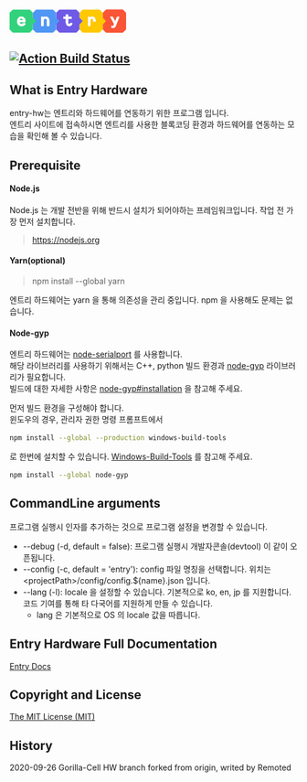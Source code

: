 ![Entry Logo](app/src/renderer/images/about/logo.png)


[![Action Build Status](https://github.com/entrylabs/entry-hw/workflows/Build%20%26%20Deploy/badge.svg)](https://github.com/entrylabs/entry-hw/actions?query=workflow%3A"Build+%26+Deploy")
---

## What is Entry Hardware
entry-hw는 엔트리와 하드웨어를 연동하기 위한 프로그램 입니다.  
엔트리 사이트에 접속하시면 엔트리를 사용한 블록코딩 환경과 하드웨어를 연동하는 모습을 확인해 볼 수 있습니다.

## Prerequisite

#### Node.js
Node.js 는 개발 전반을 위해 반드시 설치가 되어야하는 프레임워크입니다. 작업 전 가장 먼저 설치합니다.
> https://nodejs.org 
  
#### Yarn(optional)

> npm install --global yarn

엔트리 하드웨어는 yarn 을 통해 의존성을 관리 중입니다. npm 을 사용해도 문제는 없습니다.

#### Node-gyp
엔트리 하드웨어는 [node-serialport](https://github.com/node-serialport/node-serialport) 를 사용합니다.  
해당 라이브러리를 사용하기 위해서는 C++, python 빌드 환경과 [node-gyp](https://github.com/nodejs/node-gyp) 라이브러리가 필요합니다.  
빌드에 대한 자세한 사항은 [node-gyp#installation](https://github.com/nodejs/node-gyp#installation) 을 참고해 주세요.

먼저 빌드 환경을 구성해야 합니다.  
윈도우의 경우, 관리자 권한 명령 프롬프트에서
```bash
npm install --global --production windows-build-tools
```
로 한번에 설치할 수 있습니다. [Windows-Build-Tools](https://github.com/felixrieseberg/windows-build-tools) 를 참고해 주세요.

```bash
npm install --global node-gyp
```

## CommandLine arguments

프로그램 실행시 인자를 추가하는 것으로 프로그램 설정을 변경할 수 있습니다.

- --debug (-d, default = false): 프로그램 실행시 개발자콘솔(devtool) 이 같이 오픈됩니다.
- --config (-c, default = 'entry'): config 파일 명칭을 선택합니다. 위치는 \<projectPath\>/config/config.${name}.json 입니다.
- --lang (-l): locale 을 설정할 수 있습니다. 기본적으로 ko, en, jp 를 지원합니다. 코드 기여를 통해 타 다국어를 지원하게 만들 수 있습니다.
  - lang 은 기본적으로 OS 의 locale 값을 따릅니다. 
## Entry Hardware Full Documentation

[Entry Docs](https://entrylabs.github.io/docs/guide/entry-hw/2016-05-01-getting_started.html)

## Copyright and License

[The MIT License (MIT)](https://github.com/entrylabs/entry-hw/blob/master/LICENSE)

## History
2020-09-26 Gorilla-Cell HW branch forked from origin, writed by Remoted
